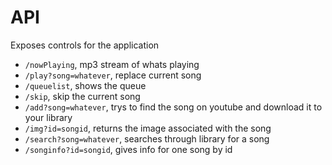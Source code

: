 # API 
Exposes controls for the application 

- `/nowPlaying`, mp3 stream of whats playing
- `/play?song=whatever`, replace current song
- `/queuelist`, shows the queue
- `/skip`, skip the current song
- `/add?song=whatever`, trys to find the song on youtube and download it to your library
- `/img?id=songid`, returns the image associated with the song
- `/search?song=whatever`, searches through library for a song
- `/songinfo?id=songid`, gives info for one song by id